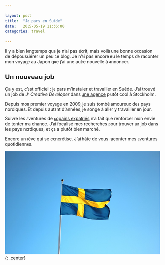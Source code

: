 ```yaml
---

layout: post
title:  "Je pars en Suède"
date:   2015-05-19 11:56:00
categories: travel

---
```


Il y a bien longtemps que je n’ai pas écrit, mais voilà une bonne occasion de dépoussiérer un peu ce blog. Je n’ai pas encore eu le temps de raconter mon voyage au Japon que j’ai une autre nouvelle à annoncer.

## Un nouveau job

Ça y est, c’est officiel : je pars m’installer et travailler en Suède. J’ai trouvé un job de *Jr Creative Developer* dans [une agence](http://www.bannerboy.com) plutôt cool à Stockholm.

Depuis mon premier voyage en 2009, je suis tombé amoureux des pays nordiques. Et depuis autant d’années, je songe à aller y travailler un jour.

Suivre les aventures de [copains expatriés](http://www.becomeadinosaur.com) n’a fait que renforcer mon envie de tenter ma chance. J’ai focalisé mes recherches pour trouver un job dans les pays nordiques, et ça a plutôt bien marché.

Encore un rêve qui se concrétise. J’ai hâte de vous raconter mes aventures quotidiennes.

![Une vieille photo](../images/2015-05-19-je-pars-en-suede.jpg "Une vieille photo"){: .center}